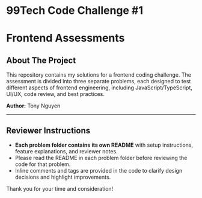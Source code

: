 # 99Tech Code Challenge #1 #

# Frontend Assessments

## About The Project

This repository contains my solutions for a frontend coding challenge. The assessment is divided into three separate problems, each designed to test different aspects of frontend engineering, including JavaScript/TypeScript, UI/UX, code review, and best practices.

**Author:** Tony Nguyen

---

## Reviewer Instructions

- **Each problem folder contains its own README** with setup instructions, feature explanations, and reviewer notes.
- Please read the README in each problem folder before reviewing the code for that problem.
- Inline comments and tags are provided in the code to clarify design decisions and highlight improvements.

Thank you for your time and consideration!

